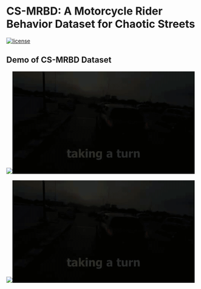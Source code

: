 # CS-MRBD: A Motorcycle Rider Behavior Dataset for Chaotic Streets
[![license](https://img.shields.io/github/license/mashape/apistatus.svg)](LICENSE)

## Demo of CS-MRBD Dataset
<p align="left"><img src="demo/lanechange.gif"\><img src="demo/turn.gif"\></p>
<p align="left"><img src="demo/overtaking.gif"\><img src="demo/turn.gif"\></p>
